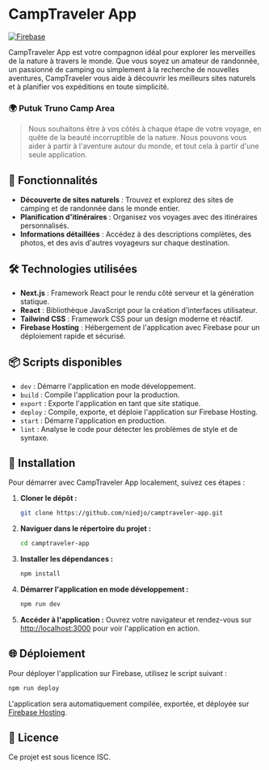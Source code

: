 # CampTraveler App

[![Firebase](https://img.shields.io/badge/Firebase-Hosting-blue)](https://camptraveler-app.web.app/)

CampTraveler App est votre compagnon idéal pour explorer les merveilles de la nature à travers le monde. Que vous soyez un amateur de randonnée, un passionné de camping ou simplement à la recherche de nouvelles aventures, CampTraveler vous aide à découvrir les meilleurs sites naturels et à planifier vos expéditions en toute simplicité. 

### 🌍 **Putuk Truno Camp Area**
> Nous souhaitons être à vos côtés à chaque étape de votre voyage, en quête de la beauté incorruptible de la nature. Nous pouvons vous aider à partir à l'aventure autour du monde, et tout cela à partir d'une seule application.

## 🚀 **Fonctionnalités**

- **Découverte de sites naturels** : Trouvez et explorez des sites de camping et de randonnée dans le monde entier.
- **Planification d'itinéraires** : Organisez vos voyages avec des itinéraires personnalisés.
- **Informations détaillées** : Accédez à des descriptions complètes, des photos, et des avis d'autres voyageurs sur chaque destination.

## 🛠️ **Technologies utilisées**

- **Next.js** : Framework React pour le rendu côté serveur et la génération statique.
- **React** : Bibliothèque JavaScript pour la création d'interfaces utilisateur.
- **Tailwind CSS** : Framework CSS pour un design moderne et réactif.
- **Firebase Hosting** : Hébergement de l'application avec Firebase pour un déploiement rapide et sécurisé.

## 📦 **Scripts disponibles**

- `dev` : Démarre l'application en mode développement.
- `build` : Compile l'application pour la production.
- `export` : Exporte l'application en tant que site statique.
- `deploy` : Compile, exporte, et déploie l'application sur Firebase Hosting.
- `start` : Démarre l'application en production.
- `lint` : Analyse le code pour détecter les problèmes de style et de syntaxe.

## 🔧 **Installation**

Pour démarrer avec CampTraveler App localement, suivez ces étapes :

1. **Cloner le dépôt :**
   ```bash
   git clone https://github.com/niedjo/camptraveler-app.git
   ```
   
2. **Naviguer dans le répertoire du projet :**
   ```bash
   cd camptraveler-app
   ```

3. **Installer les dépendances :**
   ```bash
   npm install
   ```

4. **Démarrer l'application en mode développement :**
   ```bash
   npm run dev
   ```

5. **Accéder à l'application :**
   Ouvrez votre navigateur et rendez-vous sur [http://localhost:3000](http://localhost:3000) pour voir l'application en action.

## 🌐 **Déploiement**

Pour déployer l'application sur Firebase, utilisez le script suivant :

```bash
npm run deploy
```

L'application sera automatiquement compilée, exportée, et déployée sur [Firebase Hosting](https://camptraveler-app.web.app/).

## 📄 **Licence**

Ce projet est sous licence ISC.

